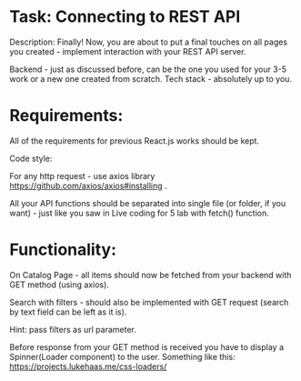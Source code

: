 # Task: Connecting to REST API

Description: Finally! Now, you are about to put a final touches on all pages you created - implement interaction with your REST API server.

Backend - just as discussed before, can be the one you used for your 3-5 work or a new one created from scratch. Tech stack - absolutely up to you. 


# Requirements: 

All of the requirements for previous React.js works should be kept.

Code style: 

For any http request - use axios library https://github.com/axios/axios#installing .

All your API functions should be separated into single file (or folder, if you want) - just like you saw in Live coding for 5 lab with fetch() function.


# Functionality: 

On Catalog Page - all items should now be fetched from your backend with GET method (using axios).

Search with filters - should also be implemented with GET request (search by text field can be left as it is).

Hint: pass filters as url parameter.

Before response from your GET method is received you have to display a Spinner(Loader component) to the user. Something like this: https://projects.lukehaas.me/css-loaders/

